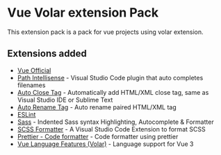 # Vue Volar extension Pack

This extension pack is a pack for vue projects using volar extension.

## Extensions added

- [Vue Official](https://marketplace.visualstudio.com/items?itemName=Vue.volar)
- [Path Intellisense](https://marketplace.visualstudio.com/items?itemName=christian-kohler.path-intellisense) - Visual Studio Code plugin that auto completes filenames
- [Auto Close Tag](https://marketplace.visualstudio.com/items?itemName=formulahendry.auto-close-tag) - Automatically add HTML/XML close tag, same as Visual Studio IDE or Sublime Text
- [Auto Rename Tag](https://marketplace.visualstudio.com/items?itemName=formulahendry.auto-rename-tag) - Auto rename paired HTML/XML tag
- [ESLint](https://marketplace.visualstudio.com/items?itemName=ms-vscode.vscode-typescript-tslint-plugin)
- [Sass](https://marketplace.visualstudio.com/items?itemName=Syler.sass-indented) - Indented Sass syntax Highlighting, Autocomplete & Formatter
- [SCSS Formatter](https://marketplace.visualstudio.com/items?itemName=sibiraj-s.vscode-scss-formatter) - A Visual Studio Code Extension to format SCSS
- [Prettier - Code formatter](https://marketplace.visualstudio.com/items?itemName=esbenp.prettier-vscode) - Code formatter using prettier
- [Vue Language Features (Volar)](https://marketplace.visualstudio.com/items?itemName=johnsoncodehk.volar) - Language support for Vue 3
